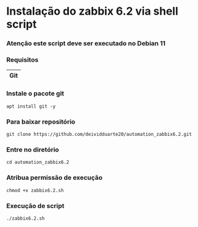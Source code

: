 # Instalação do zabbix 6.2 via shell script
### Atenção este script deve ser executado no Debian 11


### Requisitos 

|Git|
|---|

### Instale o pacote git
`apt install git -y`

### Para baixar repositório
`git clone https://github.com/deividduarte20/automation_zabbix6.2.git`

### Entre no diretório
`cd automation_zabbix6.2`

### Atribua permissão de execução
`chmod +x zabbix6.2.sh`

### Execução de script
`./zabbix6.2.sh`

